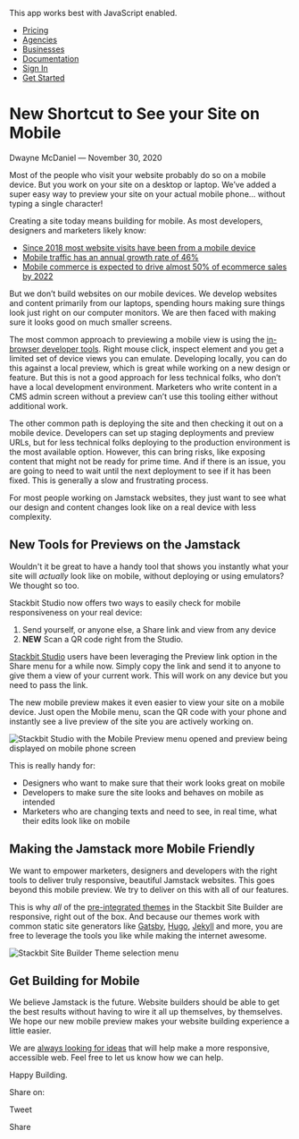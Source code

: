This app works best with JavaScript enabled.

- [Pricing](/pricing)
- [Agencies](/agencies)
- [Businesses](/businesses)
- [Documentation](https://www.stackbit.com/docs/)
- [Sign In](https://app.stackbit.com/)
- <a href="https://app.stackbit.com/create" class="button-component button-component-theme-accent button-component-hollow"><span>Get Started</span></a>

# New Shortcut to See your Site on Mobile

Dwayne McDaniel — November 30, 2020

Most of the people who visit your website probably do so on a mobile device. But you work on your site on a desktop or laptop. We’ve added a super easy way to preview your site on your actual mobile phone… without typing a single character!

Creating a site today means building for mobile. As most developers, designers and marketers likely know:

- [Since 2018 most website visits have been from a mobile device](https://www.statista.com/statistics/277125/share-of-website-traffic-coming-from-mobile-devices/)
- [Mobile traffic has an annual growth rate of 46%](https://www.statista.com/statistics/271405/global-mobile-data-traffic-forecast/)
- [Mobile commerce is expected to drive almost 50% of ecommerce sales by 2022](https://www.forbes.com/sites/shelleykohan/2020/02/09/mobile-commerce-to-grow-68-by-2022-as-more-people-shop-on-their-phones)

But we don’t build websites on our mobile devices. We develop websites and content primarily from our laptops, spending hours making sure things look just right on our computer monitors. We are then faced with making sure it looks good on much smaller screens.

The most common approach to previewing a mobile view is using the [in-browser developer tools](https://developers.google.com/web/tools/chrome-devtools/device-mode). Right mouse click, inspect element and you get a limited set of device views you can emulate. Developing locally, you can do this against a local preview, which is great while working on a new design or feature. But this is not a good approach for less technical folks, who don’t have a local development environment. Marketers who write content in a CMS admin screen without a preview can’t use this tooling either without additional work.

The other common path is deploying the site and then checking it out on a mobile device. Developers can set up staging deployments and preview URLs, but for less technical folks deploying to the production environment is the most available option. However, this can bring risks, like exposing content that might not be ready for prime time. And if there is an issue, you are going to need to wait until the next deployment to see if it has been fixed. This is generally a slow and frustrating process.

For most people working on Jamstack websites, they just want to see what our design and content changes look like on a real device with less complexity.

## New Tools for Previews on the Jamstack

Wouldn't it be great to have a handy tool that shows you instantly what your site will _actually_ look like on mobile, without deploying or using emulators? We thought so too.

Stackbit Studio now offers two ways to easily check for mobile responsiveness on your real device:

1.  Send yourself, or anyone else, a Share link and view from any device
2.  **NEW** Scan a QR code right from the Studio.

[Stackbit Studio](https://www.stackbit.com/blog/announcing-stackbit-studio/) users have been leveraging the Preview link option in the Share menu for a while now. Simply copy the link and send it to anyone to give them a view of your current work. This will work on any device but you need to pass the link.

The new mobile preview makes it even easier to view your site on a mobile device. Just open the Mobile menu, scan the QR code with your phone and instantly see a live preview of the site you are actively working on.

![Stackbit Studio with the Mobile Preview menu opened and preview being displayed on mobile phone screen](/images/blog/Stackbit-Studio-Mobile-Preview-Preview.png)

This is really handy for:

- Designers who want to make sure that their work looks great on mobile
- Developers to make sure the site looks and behaves on mobile as intended
- Marketers who are changing texts and need to see, in real time, what their edits look like on mobile

## Making the Jamstack more Mobile Friendly

We want to empower marketers, designers and developers with the right tools to deliver truly responsive, beautiful Jamstack websites. This goes beyond this mobile preview. We try to deliver on this with all of our features.

This is why _all_ of the [pre-integrated themes](https://app.stackbit.com/edit/5fb71bc69a53b1001c9704d3/theme) in the Stackbit Site Builder are responsive, right out of the box. And because our themes work with common static site generators like [Gatsby](https://www.gatsbyjs.com/), [Hugo](https://gohugo.io/), [Jekyll](https://jekyllrb.com/) and more, you are free to leverage the tools you like while making the internet awesome.

![Stackbit Site Builder Theme selection menu](/images/blog/Stackbit-Studio-Select-A-Theme.png)

## Get Building for Mobile

We believe Jamstack is the future. Website builders should be able to get the best results without having to wire it all up themselves, by themselves. We hope our new mobile preview makes your website building experience a little easier.

We are [always looking for ideas](https://www.stackbit.com/contact/) that will help make a more responsive, accessible web. Feel free to let us know how we can help.

Happy Building.

<span class="post-share-title">Share on:</span>

Tweet

Share

<!-- -->

<!-- -->
